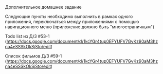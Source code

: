 Дополнительное домашнее задание
 

Следующие пункты необходимо выполнить в рамках одного приложения, переключаться между приложениями с помощью навигационного меню (приложение должно быть "многостраничным")

Todo list из Д/З #53-1 (https://docs.google.com/document/d/1kcYGr4tup0EFYUFV7GvKz90aM3hzna4eSSSkOkSjSto/edit)

Список фильмов Д/З #59-1
(https://docs.google.com/document/d/1kcYGr4tup0EFYUFV7GvKz90aM3hzna4eSSSkOkSjSto/edit)